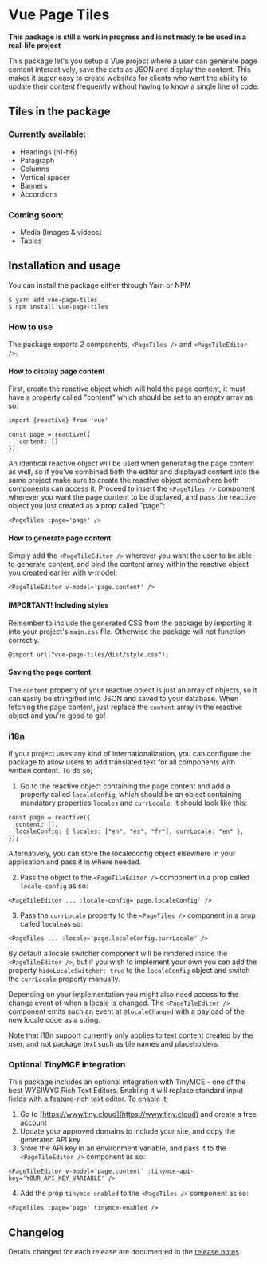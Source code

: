 # Vue Page Tiles

**This package is still a work in progress and is not ready to be used in a real-life project**

This package let's you setup a Vue project where a user can generate page content interactively, save the data as JSON and display the content. This makes it super easy to create websites for clients who want the ability to update their content frequently without having to know a single line of code.

## Tiles in the package

### Currently available:

- Headings (h1-h6)
- Paragraph
- Columns
- Vertical spacer
- Banners
- Accordions

### Coming soon:

- Media (Images & videos)
- Tables

## Installation and usage

You can install the package either through Yarn or NPM

```
$ yarn add vue-page-tiles
$ npm install vue-page-tiles
```

### How to use

The package exports 2 components, `<PageTiles />` and `<PageTileEditor />`.

#### How to display page content

First, create the reactive object which will hold the page content, it must have a property called "content" which should be set to an empty array as so:

```
import {reactive} from 'vue'

const page = reactive({
   content: []
})
```

An identical reactive object will be used when generating the page content as well, so if you've combined both the editor and displayed content into the same project make sure to create the reactive object somewhere both components can access it.
Proceed to insert the `<PageTiles />` component wherever you want the page content to be displayed, and pass the reactive object you just created as a prop called "page":

```
<PageTiles :page='page' />
```

#### How to generate page content

Simply add the `<PageTileEditor />` wherever you want the user to be able to generate content, and bind the content array within the reactive object you created earlier with v-model:

```
<PageTileEditor v-model='page.content' />
```

#### IMPORTANT! Including styles

Remember to include the generated CSS from the package by importing it into your project's `main.css` file. Otherwise the package will not function correctly.

```
@import url("vue-page-tiles/dist/style.css");
```

#### Saving the page content

The `content` property of your reactive object is just an array of objects, so it can easily be stringified into JSON and saved to your database. When fetching the page content, just replace the `content` array in the reactive object and you're good to go!

### i18n

If your project uses any kind of internationalization, you can configure the package to allow users to add translated text for all components with written content. To do so;

1. Go to the reactive object containing the page content and add a property called `localeConfig`, which should be an object containing mandatory properties `locales` and `currLocale`. It should look like this:

```
const page = reactive({
  content: [],
  localeConfig: { locales: ["en", "es", "fr"], currLocale: "en" },
});
```

Alternatively, you can store the localeconfig object elsewhere in your application and pass it in where needed.

2. Pass the object to the `<PageTileEditor />` component in a prop called `locale-config` as so:

```
<PageTileEditor ... :locale-config='page.localeConfig' />
```

3. Pass the `currLocale` property to the `<PageTiles />` component in a prop called `locale`as so:

```
<PageTiles ... :locale='page.localeConfig.currLocale' />
```

By default a locale switcher component will be rendered inside the `<PageTileEditor />`, but if you wish to implement your own you can add the property `hideLocaleSwitcher: true` to the `localeConfig` object and switch the `currLocale` property manually.

Depending on your implementation you might also need access to the change event of when a locale is changed. The `<PageTileEditor />` component emits such an event at `@localeChanged` with a payload of the new locale code as a string.

Note that i18n support currently only applies to text content created by the user, and not package text such as tile names and placeholders.

### Optional TinyMCE integration

This package includes an optional integration with TinyMCE - one of the best WYSIWYG Rich Text Editors. Enabling it will replace standard input fields with a feature-rich text editor. To enable it;

1. Go to [https://www.tiny.cloud](https://www.tiny.cloud) and create a free account
2. Update your approved domains to include your site, and copy the generated API key
3. Store the API key in an environment variable, and pass it to the `<PageTileEditor />` component as so:

```
<PageTileEditor v-model='page.content' :tinymce-api-key='YOUR_API_KEY_VARIABLE' />
```

4. Add the prop `tinymce-enabled` to the `<PageTiles />` component as so:

```
<PageTiles :page='page' tinymce-enabled />
```

## Changelog

Details changed for each release are documented in the [release notes](https://github.com/dsilvaevje99/vue-page-tiles/releases/).
